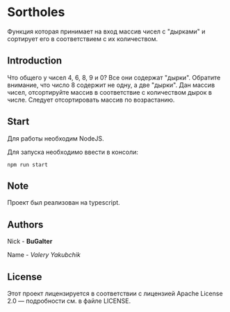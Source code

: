# Sortholes

Функция которая принимает на вход массив чисел с "дырками" и сортирует его в соответствием с их количеством.

## Introduction

Что общего у чисел 4, 6, 8, 9 и 0? Все они содержат "дырки". Обратите внимание, что число 8 содержит не одну, а две "дырки". Дан массив чисел, отсортируйте массив в соответствие с количеством дырок в числе. Следует отсортировать массив по возрастанию.

## Start

Для работы необходим NodeJS.

Для запуска необходимо ввести в консоли:

`npm run start`

## Note

Проект был реализован на typescript.

## Authors

Nick - **BuGalter**

Name - *Valery Yakubchik*

## License

Этот проект лицензируется в соответствии с лицензией Apache License 2.0 — подробности
см. в файле LICENSE.
